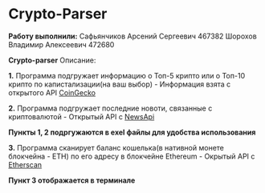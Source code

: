 # Crypto-Parser

**Работу выполнили:**
 Сафьянчиков Арсений Сергеевич 467382
 Шорохов Владимир Алексеевич 472680

**Crypto-parser**
Описание: 

**1.** Программа подгружает информацию о Топ-5 крипто или о Топ-10 крипто по капистализации(на ваш выбор) - Информация взята с открытого API [CoinGecko](https://www.coingecko.com/)

**2.** Программа подгружает последние новоти, связанные с криптовалютой - Открытый API с [NewsApi](https://newsapi.org/)

**Пункты 1, 2 подргужаются в exel файлы для удобства использования**

**3.** Программа сканирует баланс кошелька(в нативной монете блокчейна - ETH) по его адресу в блокчейне Ethereum - Окрытый API с [Etherscan](https://etherscan.io/)

**Пункт 3 отображается в терминале**
